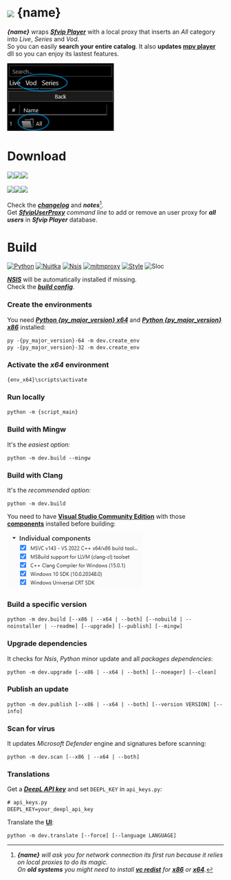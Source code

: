 # <img src="{ico_link}" width="40" align="center"> {name}
***{name}*** wraps ***[Sfvip Player](https://github.com/K4L4Uz/SFVIP-Player/tree/master)*** with a local proxy that inserts an _All_ category into _Live_, _Series_ and _Vod_.  
So you can easily **search your entire catalog**. It also **updates [mpv player](https://mpv.io/)** dll so you can enjoy its lastest features.

<img src="resources/all.png">

# Download
[<img src="https://img.shields.io/badge/{name} {version} x64-informational?logo=docusign&logoColor=white&style=flat-square" height="30"><img src="https://img.shields.io/badge/{exe_x86_clean}?style=flat-square" height="30">](https://github.com/{github_path}/raw/master/{exe_x64_link})<img src="https://custom-icon-badges.demolab.com/badge/Scanned by Microsoft Defender • {exe_x64_engine} • {exe_x64_signature}-white.svg?logo=shield-check&logoColor=black&style=flat-square" height="15">

[<img src="https://img.shields.io/badge/{name} {version} x86-informational?logo=docusign&logoColor=white&style=flat-square" height="30"><img src="https://img.shields.io/badge/{exe_x86_clean}?style=flat-square" height="30">](https://github.com/{github_path}/raw/master/{exe_x86_link})<img src="https://custom-icon-badges.demolab.com/badge/Scanned by Microsoft Defender • {exe_x86_engine} • {exe_x86_signature}-white.svg?logo=shield-check&logoColor=black&style=flat-square" height="15">

Check the [***changelog***](build/changelog.md) and ***notes***[^1].  
Get [***SfvipUserProxy***](user_proxy_cmd) _command line_ to add or remove an user proxy for ***all users*** in ***Sfvip Player*** database.

[^1]:_**{name}** will ask you for network connection its first run because it relies on local proxies to do its magic._  
_On **old systems** you might need to install [**vc redist**](https://learn.microsoft.com/en-GB/cpp/windows/latest-supported-vc-redist) for [**x86**](https://aka.ms/vs/17/release/vc_redist.x86.exe) or [**x64**](https://aka.ms/vs/17/release/vc_redist.x64.exe)._  

# Build
[![Python](https://img.shields.io/badge/Python-{py_version}-fbdf79?logo=python&logoColor=fbdf79)](https://www.python.org/downloads/release/python-{py_version_compact}/)
[![Nuitka](https://img.shields.io/badge/Nuitka-{nuitka_version}-informational)](https://nuitka.net/)
[![Nsis](https://img.shields.io/badge/Nsis-{nsis_version}-informational)](https://nsis.sourceforge.io/Download)
[![mitmproxy](https://img.shields.io/badge/Mitmproxy-{mitmproxy_version}-informational)](https://mitmproxy.org/)
[![Style](https://img.shields.io/badge/Style-Black-000000)](https://black.readthedocs.io/en/stable/)
![Sloc](https://img.shields.io/badge/Sloc-{sloc}-000000)

[***NSIS***](https://nsis.sourceforge.io/Download) will be automatically installed if missing.  
Check the [***build config***](build_config.py).
### Create the environments
You need [***Python {py_major_version} x64***](https://www.python.org/ftp/python/{py_version}/python-{py_version}-amd64.exe) and [***Python {py_major_version} x86***](https://www.python.org/ftp/python/{py_version}/python-{py_version}.exe) installed:
```console
py -{py_major_version}-64 -m dev.create_env
py -{py_major_version}-32 -m dev.create_env
```
### Activate the _x64_ environment
```console
{env_x64}\scripts\activate
```
### Run locally
```console
python -m {script_main}
```
### Build with **Mingw**
It's the _easiest option:_
```console
python -m dev.build --mingw
```
### Build with **Clang**
It's the _recommended option:_
```console
python -m dev.build
```
You need to have [**Visual Studio Community Edition**](https://www.visualstudio.com/en-us/downloads/download-visual-studio-vs.aspx) with those [**components**](resources/.vsconfig) installed before building:

<img src="resources/VS.png">

### Build a specific version
```console
python -m dev.build [--x86 | --x64 | --both] [--nobuild | --noinstaller | --readme] [--upgrade] [--publish] [--mingw]
```
### Upgrade dependencies
It checks for _Nsis_, _Python_ minor update and all _packages dependencies_:
```console
python -m dev.upgrade [--x86 | --x64 | --both] [--noeager] [--clean]
```
### Publish an update
```console
python -m dev.publish [--x86 | --x64 | --both] [--version VERSION] [--info]
```
### Scan for virus
It updates _Microsoft Defender_ engine and signatures before scanning:
```console
python -m dev.scan [--x86 | --x64 | --both]
```

### Translations
Get a [***DeepL API key***](https://www.deepl.com/en/docs-api/) and set `DEEPL_KEY` in `api_keys.py`:
```python3
# api_keys.py
DEEPL_KEY=your_deepl_api_key
```
Translate the [**UI**](translations/loc/texts.py):
```console
python -m dev.translate [--force] [--language LANGUAGE]
```
